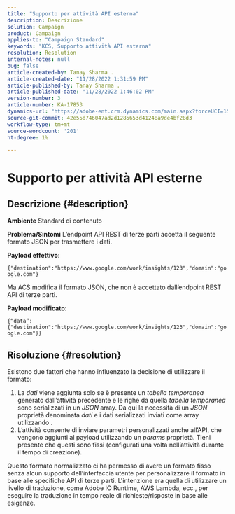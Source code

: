 ```yaml
---
title: "Supporto per attività API esterna"
description: Descrizione
solution: Campaign
product: Campaign
applies-to: "Campaign Standard"
keywords: "KCS, Supporto attività API esterna"
resolution: Resolution
internal-notes: null
bug: false
article-created-by: Tanay Sharma .
article-created-date: "11/28/2022 1:31:59 PM"
article-published-by: Tanay Sharma .
article-published-date: "11/28/2022 1:46:02 PM"
version-number: 3
article-number: KA-17853
dynamics-url: "https://adobe-ent.crm.dynamics.com/main.aspx?forceUCI=1&pagetype=entityrecord&etn=knowledgearticle&id=ad079903-216f-ed11-9562-6045bd006239"
source-git-commit: 42e55d746047ad2d1285653d41248a9de4bf28d3
workflow-type: tm+mt
source-wordcount: '201'
ht-degree: 1%

---
```


# Supporto per attività API esterne

## Descrizione {#description}

<b>Ambiente</b>
Standard di contenuto


<b>Problema/Sintomi</b>
L’endpoint API REST di terze parti accetta il seguente formato JSON per trasmettere i dati.

<b>Payload effettivo</b>:

`{"destination":"https://www.google.com/work/insights/123","domain":"google.com"}`



Ma ACS modifica il formato JSON, che non è accettato dall’endpoint REST API di terze parti.

<b>Payload modificato</b>:

`{“data”:{"destination":"https://www.google.com/work/insights/123","domain":"google.com"}}`




## Risoluzione {#resolution}




Esistono due fattori che hanno influenzato la decisione di utilizzare il formato:

1. La *dati* viene aggiunta solo se è presente un *tabella temporanea* generato dall’attività precedente e le righe da quella *tabella temporanea* sono serializzati in un *JSON* array. Da qui la necessità di un *JSON* proprietà denominata *dati* e i dati serializzati inviati come array utilizzando .
2. L’attività consente di inviare parametri personalizzati anche all’API, che vengono aggiunti al payload utilizzando un *params* proprietà. Tieni presente che questi sono fissi (configurati una volta nell’attività durante il tempo di creazione).




Questo formato normalizzato ci ha permesso di avere un formato fisso senza alcun supporto dell’interfaccia utente per personalizzare il formato in base alle specifiche API di terze parti. L&#39;intenzione era quella di utilizzare un livello di traduzione, come Adobe IO Runtime, AWS Lambda, ecc., per eseguire la traduzione in tempo reale di richieste/risposte in base alle esigenze.
